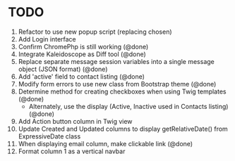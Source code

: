 # TODO

1. Refactor to use new popup script (replacing chosen)
2. Add Login interface
3. Confirm ChromePhp is still working (@done)
4. Integrate Kaleidoscope as Diff tool (@done)
5. Replace separate message session variables into a single message object (JSON format) (@done)			
6. Add 'active' field to contact listing (@done)
7. Modify form errors to use new class from Bootstrap theme (@done)
8. Determine method for creating checkboxes when using Twig templates (@done)
	- Alternately, use the display (Active, Inactive used in Contacts listing) (@done)
9. Add Action button column in Twig view
10. Update Created and Updated columns to display getRelativeDate() from ExpressiveDate class
11. When displaying email column, make clickable link (@done)
12. Format column 1 as a vertical navbar